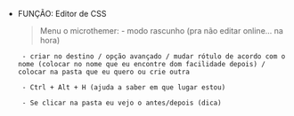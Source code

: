 - FUNÇÃO: Editor de CSS
    > Menu o microthemer:
       - modo rascunho (pra não editar online... na hora)

       - criar no destino / opção avançado / mudar rótulo de acordo com o nome (colocar no nome que eu encontre dom facilidade depois) / colocar na pasta que eu quero ou crie outra

       - Ctrl + Alt + H (ajuda a saber em que lugar estou)
       
       - Se clicar na pasta eu vejo o antes/depois (dica)